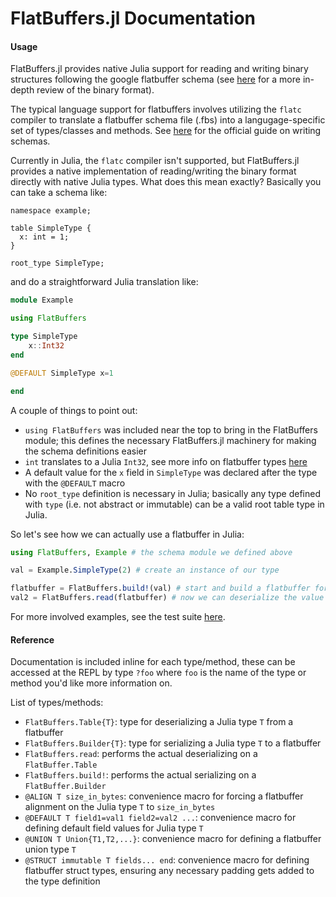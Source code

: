 # FlatBuffers.jl Documentation

#### Usage

FlatBuffers.jl provides native Julia support for reading and writing binary structures following the google flatbuffer schema (see [here](https://google.github.io/flatbuffers/flatbuffers_internals.html) for a more in-depth review of the binary format).

The typical language support for flatbuffers involves utilizing the `flatc` compiler to translate a flatbuffer schema file (.fbs) into a langugage-specific set of types/classes and methods. See [here](https://google.github.io/flatbuffers/flatbuffers_guide_writing_schema.html) for the official guide on writing schemas.

Currently in Julia, the `flatc` compiler isn't supported, but FlatBuffers.jl provides a native implementation of reading/writing the binary format directly with native Julia types. What does this mean exactly? Basically you can take a schema like:

```
namespace example;

table SimpleType {
  x: int = 1;
}

root_type SimpleType;
```

and do a straightforward Julia translation like:

```julia
module Example

using FlatBuffers

type SimpleType
    x::Int32
end

@DEFAULT SimpleType x=1

end
```

A couple of things to point out:
* `using FlatBuffers` was included near the top to bring in the FlatBuffers module; this defines the necessary FlatBuffers.jl machinery for making the schema definitions easier
* `int` translates to a Julia `Int32`, see more info on flatbuffer types [here](https://google.github.io/flatbuffers/md__schemas.html)
* A default value for the `x` field in `SimpleType` was declared after the type with the `@DEFAULT` macro
* No `root_type` definition is necessary in Julia; basically any type defined with `type` (i.e. not abstract or immutable) can be a valid root table type in Julia.

So let's see how we can actually use a flatbuffer in Julia:

```julia
using FlatBuffers, Example # the schema module we defined above

val = Example.SimpleType(2) # create an instance of our type

flatbuffer = FlatBuffers.build!(val) # start and build a flatbuffer for our SimpleType
val2 = FlatBuffers.read(flatbuffer) # now we can deserialize the value from our flatbuffer, `val2` == `val`
```

For more involved examples, see the test suite [here](https://github.com/dmbates/FlatBuffers.jl/tree/master/test).

#### Reference

Documentation is included inline for each type/method, these can be accessed at the REPL by type `?foo` where `foo` is the name of the type or method you'd like more information on.

List of types/methods:

* `FlatBuffers.Table{T}`: type for deserializing a Julia type `T` from a flatbuffer
* `FlatBuffers.Builder{T}`: type for serializing a Julia type `T` to a flatbuffer
* `FlatBuffers.read`: performs the actual deserializing on a `FlatBuffer.Table`
* `FlatBuffers.build!`: performs the actual serializing on a `FlatBuffer.Builder`
* `@ALIGN T size_in_bytes`: convenience macro for forcing a flatbuffer alignment on the Julia type `T` to `size_in_bytes`
* `@DEFAULT T field1=val1 field2=val2 ...`: convenience macro for defining default field values for Julia type `T`
* `@UNION T Union{T1,T2,...}`: convenience macro for defining a flatbuffer union type `T`
* `@STRUCT immutable T fields... end`: convenience macro for defining flatbuffer struct types, ensuring any necessary padding gets added to the type definition
